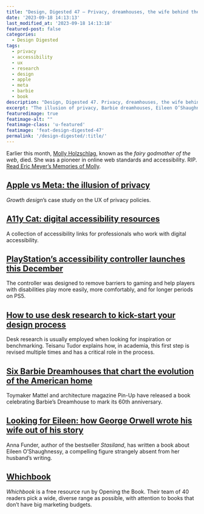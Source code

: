 ```yaml
---
title: "Design, Digested 47 — Privacy, dreamhouses, the wife behind the author"
date: '2023-09-18 14:13:13'
last_modified_at: '2023-09-18 14:13:18'
featured-post: false
categories:
  - Design Digested
tags:
  - privacy
  - accessibility
  - ux
  - research
  - design
  - apple
  - meta
  - barbie
  - book
description: "Design, Digested 47. Privacy, dreamhouses, the wife behind the author"
excerpt: "The illusion of privacy, Barbie dreamhouses, Eileen O’Shaughnessy, the benefits of desk research and more."
featuredimage: true
featimage-alt: ""
featimage-class: 'u-featured'
featimage: 'feat-design-digested-47'
permalink: '/design-digested/:title/'
---
```

Earlier this month, [Molly Holzschlag](https://en.wikipedia.org/wiki/Molly_Holzschlag), known as the _fairy godmother of the web_, died. She was a pioneer in online web standards and accessibility. RIP. [Read Eric Meyer’s Memories of Molly](https://meyerweb.com/eric/thoughts/2023/09/06/memories-of-molly/).

## [Apple vs Meta: the illusion of privacy](https://growth.design/case-studies/apple-privacy-policy)
_Growth design_’s case study on the UX of privacy policies.

## [A11y Cat: digital accessibility resources](https://raindrop.io/a11ycat/a11y-cat-digital-accessibility-resources-35893871)
A collection of accessibility links for professionals who work with digital accessibility.

## [PlayStation’s accessibility controller launches this December](https://za.ign.com/playstation-5-access-controller/179149/news/playstations-accessibility-controller-launches-this-december)
The controller was designed to remove barriers to gaming and help players with disabilities play more easily, more comfortably, and for longer periods on PS5.

## [How to use desk research to kick-start your design process](https://uxdesign.cc/how-to-use-desk-research-to-kick-start-your-design-process-aab6e67fd7a4)
Desk research is usually employed when looking for inspiration or benchmarking. Teisanu Tudor explains how, in academia, this first step is revised multiple times and has a critical role in the process.

## [Six Barbie Dreamhouses that chart the evolution of the American home](https://www.dezeen.com/2023/02/22/barbie-dreamhouse-pin-up-book/)
Toymaker Mattel and architecture magazine Pin-Up have released a book celebrating Barbie’s Dreamhouse to mark its 60th anniversary.

## [Looking for Eileen: how George Orwell wrote his wife out of his story](https://www.theguardian.com/books/2023/jul/30/my-hunt-for-eileen-george-orwell-erased-wife-anna-funder)
Anna Funder, author of the bestseller _Stasiland_, has written a book about Eileen O’Shaughnessy, a compelling figure strangely absent from her husband’s writing.

## [Whichbook](https://www.whichbook.net/)
_Whichbook_ is a free resource run by Opening the Book. Their team of 40 readers pick a wide, diverse range as possible, with attention to books that don’t have big marketing budgets.